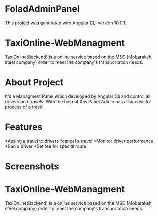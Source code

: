 # FoladAdminPanel

This project was generated with [Angular CLI](https://github.com/angular/angular-cli) version 10.0.1.

# TaxiOnline-WebManagment
TaxiOnline(Backend) is a online service based on the MSC (Mobarakeh steel company) order to meet the company's transportation needs.

# About Project

It's a Managment Panel which developed by Angular Cli and control all drivers and travels. With the help of this Panel Admin has all access to process of a travel.

# Features

  *Assing a travel to drivers
  *cancel a travel
  *Monitor driver performance
  *Ban a driver
  *Set fee for special route
  

# Screenshots

 
# TaxiOnline-WebManagment
TaxiOnline(Backend) is a online service based on the MSC (Mobarakeh steel company) order to meet the company's transportation needs.

